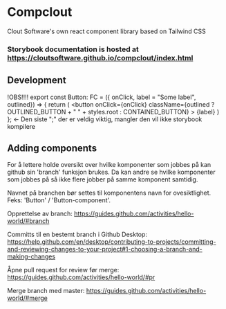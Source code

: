 # Compclout
Clout Software's own react component library based on Tailwind CSS

### Storybook documentation is hosted at https://cloutsoftware.github.io/compclout/index.html

## Development
!OBS!!!!
export const Button: FC<ButtonTypes> = ({ onClick, label = "Some label", outlined}) => {
    return (
        <button
            onClick={onClick}
            className={outlined ? OUTLINED_BUTTON + " " + styles.root : CONTAINED_BUTTON}
        >
            <span>{label}</span>
        </button>
    )
}; <- Den siste ";" der er veldig viktig, mangler den vil ikke storybook kompilere


## Adding components
For å lettere holde oversikt over hvilke komponenter som jobbes på kan github sin 'branch' funksjon brukes.
Da kan andre se hvilke komponenter som jobbes på så ikke flere jobber på samme komponent samtidig.

Navnet på branchen bør settes til komponentens navn for ovesiktlighet. Feks: 'Button' / 'Button-component'.

Opprettelse av branch:
https://guides.github.com/activities/hello-world/#branch


Committs til en bestemt branch i Github Desktop:
https://help.github.com/en/desktop/contributing-to-projects/committing-and-reviewing-changes-to-your-project#1-choosing-a-branch-and-making-changes


Åpne pull request for review før merge:
https://guides.github.com/activities/hello-world/#pr


Merge branch med master:
https://guides.github.com/activities/hello-world/#merge